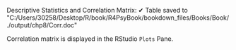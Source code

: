 Descriptive Statistics and Correlation Matrix:
✔ Table saved to "C:/Users/30258/Desktop/R/book/R4PsyBook/bookdown_files/Books/Book/./output/chp8/Corr.doc"

Correlation matrix is displayed in the RStudio `Plots` Pane.


